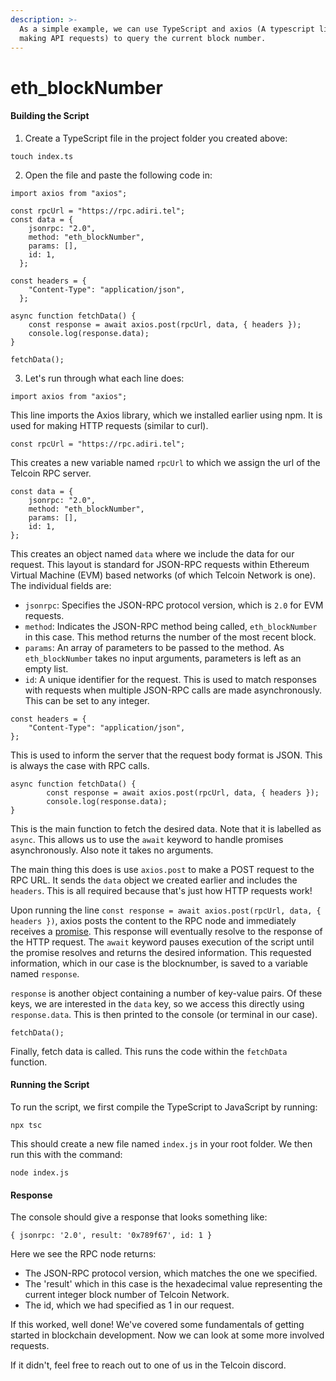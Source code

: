 ```yaml
---
description: >-
  As a simple example, we can use TypeScript and axios (A typescript library for
  making API requests) to query the current block number.
---
```


# eth\_blockNumber

#### Building the Script

1. Create a TypeScript file in the project folder you created above:

```
touch index.ts
```

2. Open the file and paste the following code in:

```
import axios from "axios";

const rpcUrl = "https://rpc.adiri.tel";
const data = {
    jsonrpc: "2.0",
    method: "eth_blockNumber",
    params: [],
    id: 1,
  };

const headers = {
    "Content-Type": "application/json",
  };

async function fetchData() {
    const response = await axios.post(rpcUrl, data, { headers });
    console.log(response.data);
}

fetchData();
```

3. Let's run through what each line does:

```
import axios from "axios";
```

This line imports the Axios library, which we installed earlier using npm. It is used for making HTTP requests (similar to curl).

```
const rpcUrl = "https://rpc.adiri.tel";
```

This creates a new variable named `rpcUrl` to which we assign the url of the Telcoin RPC server.

```
const data = {
    jsonrpc: "2.0",
    method: "eth_blockNumber",
    params: [],
    id: 1,
};
```

This creates an object named `data` where we include the data for our request. This layout is standard for JSON-RPC requests within Ethereum Virtual Machine (EVM) based networks (of which Telcoin Network is one). The individual fields are:

* `jsonrpc`: Specifies the JSON-RPC protocol version, which is `2.0` for EVM requests.&#x20;
* `method`: Indicates the JSON-RPC method being called, `eth_blockNumber` in this case. This method returns the number of the most recent block.
* `params`: An array of parameters to be passed to the method. As `eth_blockNumber` takes no input arguments, parameters is left as an empty list.
* `id`: A unique identifier for the request. This is used to match responses with requests when multiple JSON-RPC calls are made asynchronously. This can be set to any integer.

```
const headers = {
    "Content-Type": "application/json",
};
```

This is used to inform the server that the request body format is JSON. This is always the case with RPC calls.

```
async function fetchData() {
        const response = await axios.post(rpcUrl, data, { headers });
        console.log(response.data);
}
```

This is the main function to fetch the desired data. Note that it is labelled as `async`. This allows us to use the `await` keyword to handle promises asynchronously. Also note it takes no arguments.

The main thing this does is use `axios.post` to make a POST request to the RPC URL. It sends the `data` object we created earlier and includes the `headers`. This is all required because that's just how HTTP requests work!

Upon running the line `const response = await axios.post(rpcUrl, data, { headers })`, axios posts the content to the RPC node and immediately receives a [promise](https://developer.mozilla.org/en-US/docs/Web/JavaScript/Reference/Global\_Objects/Promise). This response will eventually resolve to the response of the HTTP request. The `await` keyword pauses execution of the script until the promise resolves and returns the desired information. This requested information, which in our case is the blocknumber, is saved to a variable named `response`.

`response` is another object containing a number of key-value pairs. Of these keys, we are interested in the `data` key, so we access this directly using `response.data`. This is then printed to the console (or terminal in our case).

```
fetchData();
```

Finally, fetch data is called. This runs the code within the `fetchData` function.

#### Running the Script

To run the script, we first compile the TypeScript to JavaScript by running:

```
npx tsc
```

This should create a new file named `index.js` in your root folder. We then run this with the command:

```
node index.js
```

#### Response

The console should give a response that looks something like:

```
{ jsonrpc: '2.0', result: '0x789f67', id: 1 }
```

Here we see the RPC node returns:

* The JSON-RPC protocol version, which matches the one we specified.
* The 'result' which in this case is the hexadecimal value representing the current integer block number of Telcoin Network.
* The id, which we had specified as 1 in our request.

If this worked, well done! We've covered some fundamentals of getting started in blockchain development. Now we can look at some more involved requests.

If it didn't, feel free to reach out to one of us in the Telcoin discord.
